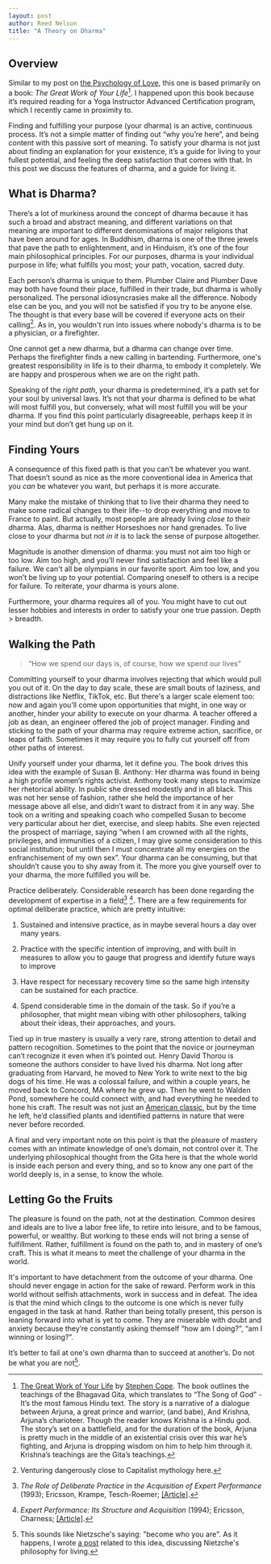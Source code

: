 ```yaml
---
layout: post
author: Reed Nelson
title: "A Theory on Dharma"
---
```


## Overview

Similar to my post on [the Psychology of Love](https://pages.cs.wisc.edu/~rnelson/love), this one is based primarily on a book: *The Great Work of Your Life*[^1]. I happened upon this book because it’s required reading for a Yoga Instructor Advanced Certification program, which I recently came in proximity to.

Finding and fulfilling your purpose (your dharma) is an active, continuous process. It’s not a simple matter of finding out “why you’re here”, and being content with this passive sort of meaning. To satisfy your dharma is not just about finding an explanation for your existence, it’s a guide for living to your fullest potential, and feeling the deep satisfaction that comes with that. In this post we discuss the features of dharma, and a guide for living it.

## What is Dharma?

There’s a lot of murkiness around the concept of dharma because it has such a broad and abstract meaning, and different variations on that meaning are important to different denominations of major religions that have been around for ages. In Buddhism, dharma is one of the three jewels that pave the path to enlightenment, and in Hinduism, it’s one of the four main philosophical principles. For our purposes, dharma is your individual purpose in life; what fulfills you most; your path, vocation, sacred duty.

Each person’s dharma is unique to them. Plumber Claire and Plumber Dave may both have found their place, fulfilled in their trade, but dharma is wholly personalized. The personal idiosyncrasies make all the difference. Nobody else can be you, and you will not be satisfied if you try to be anyone else. The thought is that every base will be covered if everyone acts on their calling[^2]. As in, you wouldn't run into issues where nobody's dharma is to be a physician, or a firefighter.

One cannot get a new dharma, but a dharma can change over time. Perhaps the firefighter finds a new calling in bartending. Furthermore, one's greatest responsibility in life is to their dharma, to embody it completely. We are happy and prosperous when we are on the right path.

Speaking of the *right path*, your dharma is predetermined, it’s a path set for your soul by universal laws. It’s not that your dharma is defined to be what will most fulfill you, but conversely, what will most fulfill you will be your dharma. If you find this point particularly disagreeable, perhaps keep it in your mind but don’t get hung up on it.

## Finding Yours

A consequence of this fixed path is that you can’t be whatever you want. That doesn’t sound as nice as the more conventional idea in America that you *can* be whatever you want, but perhaps it is more accurate.

Many make the mistake of thinking that to live their dharma they need to make some radical changes to their life--to drop everything and move to France to paint. But actually, most people are already living *close to* their dharma. Alas, dharma is neither Horseshoes nor hand grenades. To live close to your dharma but not *in it* is to lack the sense of purpose altogether.

Magnitude is another dimension of dharma: you must not aim too high or too low. Aim too high, and you’ll never find satisfaction and feel like a failure. We can't all be olympians in our favorite sport. Aim too low, and you won’t be living up to your potential. Comparing oneself to others is a recipe for failure. To reiterate, your dharma is yours alone.

Furthermore, your dharma requires all of you. You might have to cut out lesser hobbies and interests in order to satisfy your one true passion. Depth > breadth.

## Walking the Path

>“How we spend our days is, of course, how we spend our lives”

Committing yourself to your dharma involves rejecting that which would pull you out of it. On the day to day scale, these are small bouts of laziness, and distractions like Netflix, TikTok, etc. But there's a larger scale element too: now and again you’ll come upon opportunities that might, in one way or another, hinder your ability to execute on your dharma. A teacher offered a job as dean, an engineer offered the job of project manager. Finding and sticking to the path of your dharma may require extreme action, sacrifice, or leaps of faith. Sometimes it may require you to fully cut yourself off from other paths of interest.

Unify yourself under your dharma, let it define you. The book drives this idea with the example of Susan B. Anthony: Her dharma was found in being a high profile women’s rights activist. Anthony took many steps to maximize her rhetorical ability. In public she dressed modestly and in all black. This was not her sense of fashion, rather she held the importance of her message above all else, and didn’t want to distract from it in any way. She took on a writing and speaking coach who compelled Susan to become very particular about her diet, exercise, and sleep habits. She even rejected the prospect of marriage, saying “when I am crowned with all the rights, privileges, and immunities of a citizen, I may give some consideration to this social institution; but until then I must concentrate all my energies on the enfranchisement of my own sex”. Your dharma can be consuming, but that shouldn’t cause you to shy away from it. The more you give yourself over to your dharma, the more fulfilled you will be.

Practice deliberately. Considerable research has been done regarding the development of expertise in a field[^3] [^4]. There are a few requirements for optimal deliberate practice, which are pretty intuitive:

1. Sustained and intensive practice, as in maybe several hours a day over many years.

2. Practice with the specific intention of improving, and with built in measures to allow you to gauge that progress and identify future ways to improve

3. Have respect for necessary recovery time so the same high intensity can be sustained for each practice.

4. Spend considerable time in the domain of the task. So if you’re a philosopher, that might mean vibing with other philosophers, talking about their ideas, their approaches, and yours.

Tied up in true mastery is usually a very rare, strong attention to detail and pattern recognition. Sometimes to the point that the novice or journeyman can’t recognize it even when it’s pointed out. Henry David Thorou is someone the authors consider to have lived his dharma. Not long after graduating from Harvard, he moved to New York to write next to the big dogs of his time. He was a colossal failure, and within a couple years, he moved back to Concord, MA where he grew up. Then he went to Walden Pond, somewhere he could connect with, and had everything he needed to hone his craft. The result was not just an [American classic](https://en.wikipedia.org/wiki/Walden), but by the time he left, he’d classified plants and identified patterns in nature that were never before recorded.

A final and very important note on this point is that the pleasure of mastery comes with an intimate knowledge of one’s domain, not control over it. The underlying philosophical thought from the Gita here is that the whole world is inside each person and every thing, and so to know any one part of the world deeply is, in a sense, to know the whole.

## Letting Go the Fruits

The pleasure is found on the path, not at the destination. Common desires and ideals are to live a labor free life, to retire into leisure, and to be famous, powerful, or wealthy. But working to these ends will not bring a sense of fulfillment. Rather, fulfillment is found on the path to, and in mastery of one’s craft. This is what it means to meet the challenge of your dharma in the world.

It's important to have detachment from the outcome of your dharma. One should never engage in action for the sake of reward. Perform work in this world without selfish attachments, work in success and in defeat. The idea is that the mind which clings to the outcome is one which is never fully engaged in the task at hand. Rather than being totally present, this person is leaning forward into what is yet to come. They are miserable with doubt and anxiety because they’re constantly asking themself “how am I doing?”, “am I winning or losing?”.

It’s better to fail at one's own dharma than to succeed at another’s. Do not be what you are not[^5].

[^1]: [The Great Work of Your Life](https://www.stephencope.com/shop/books/the-great-work-of-your-life-a-guide-for-the-journey-to-your-true-calling/) by [Stephen Cope](https://en.wikipedia.org/wiki/Stephen_Cope). The book outlines the teachings of the Bhagavad Gita, which translates to “The Song of God” - It’s the most famous Hindu text. The story is a narrative of a dialogue between Arjuna, a great prince and warrior, (and babe), And Krishna, Arjuna’s charioteer. Though the reader knows Krishna is a Hindu god. The story’s set on a battlefield, and for the duration of the book, Arjuna is pretty much in the middle of an existential crisis over this war he’s fighting, and Arjuna is dropping wisdom on him to help him through it. Krishna’s teachings are the Gita’s teachings.

[^2]: Venturing dangerously close to Capitalist mythology here.

[^3]: *The Role of Deliberate Practice in the Acquisition of Expert Performance* (1993); Ericsson, Krampe, Tesch-Roemer; [[Article]](https://www.researchgate.net/publication/224827585_The_Role_of_Deliberate_Practice_in_the_Acquisition_of_Expert_Performance).

[^4]: *Expert Performance: Its Structure and Acquisition* (1994); Ericsson, Charness; [[Article]](https://www.researchgate.net/publication/232519120_Expert_Performance_Its_Structure_and_Acquisition).

[^5]: This sounds like Nietzsche's saying: "become who you are". As it happens, I wrote [a post](./blog/power) related to this idea, discussing Nietzche's philosophy for living.
